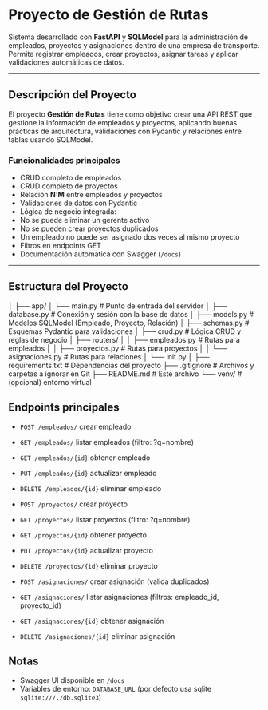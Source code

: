 # Proyecto de Gestión de Rutas

Sistema desarrollado con **FastAPI** y **SQLModel** para la administración de empleados, proyectos y asignaciones dentro de una empresa de transporte.  
Permite registrar empleados, crear proyectos, asignar tareas y aplicar validaciones automáticas de datos.

---

##  Descripción del Proyecto

El proyecto **Gestión de Rutas** tiene como objetivo crear una API REST que gestione la información de empleados y proyectos, aplicando buenas prácticas de arquitectura, validaciones con Pydantic y relaciones entre tablas usando SQLModel.

###  Funcionalidades principales

-  CRUD completo de empleados  
-  CRUD completo de proyectos  
-  Relación **N:M** entre empleados y proyectos  
-  Validaciones de datos con Pydantic  
-  Lógica de negocio integrada:
  - No se puede eliminar un gerente activo
  - No se pueden crear proyectos duplicados
  - Un empleado no puede ser asignado dos veces al mismo proyecto  
-  Filtros en endpoints GET
- Documentación automática con Swagger (`/docs`)

---

## Estructura del Proyecto

│
├── app/
│ ├──    main.py # Punto de entrada del servidor
│ ├──    database.py # Conexión y sesión con la base de datos
│ ├──    models.py # Modelos SQLModel (Empleado, Proyecto, Relación)
│ ├──    schemas.py # Esquemas Pydantic para validaciones
│ ├──    crud.py # Lógica CRUD y reglas de negocio
│ ├──     routers/
│ │ ├──     empleados.py # Rutas para empleados
│ │ ├──     proyectos.py # Rutas para proyectos
│ │ └──     asignaciones.py # Rutas para relaciones
│ └──    init.py
│
├──    requirements.txt # Dependencias del proyecto
├──    .gitignore # Archivos y carpetas a ignorar en Git
├──    README.md # Este archivo
└──    venv/ # (opcional) entorno virtual

## Endpoints principales
- `POST /empleados/` crear empleado
- `GET /empleados/` listar empleados (filtro: ?q=nombre)
- `GET /empleados/{id}` obtener empleado
- `PUT /empleados/{id}` actualizar empleado
- `DELETE /empleados/{id}` eliminar empleado

- `POST /proyectos/` crear proyecto
- `GET /proyectos/` listar proyectos (filtro: ?q=nombre)
- `GET /proyectos/{id}` obtener proyecto
- `PUT /proyectos/{id}` actualizar proyecto
- `DELETE /proyectos/{id}` eliminar proyecto

- `POST /asignaciones/` crear asignación (valida duplicados)
- `GET /asignaciones/` listar asignaciones (filtros: empleado_id, proyecto_id)
- `GET /asignaciones/{id}` obtener asignación
- `DELETE /asignaciones/{id}` eliminar asignación

## Notas
- Swagger UI disponible en `/docs`
- Variables de entorno: `DATABASE_URL` (por defecto usa sqlite `sqlite:///./db.sqlite3`)
